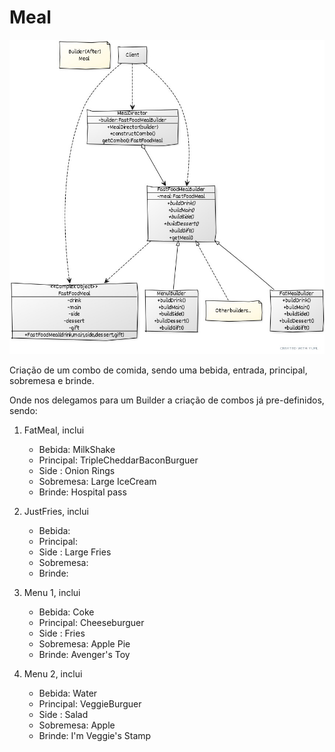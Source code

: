 # Meal

<img src="../../../../../../../diagramas\builder\meal-after.jpg">

Criação de um combo de comida, sendo uma bebida, entrada, principal, sobremesa e brinde.

Onde nos delegamos para um Builder a criação de combos já pre-definidos, sendo:

1. FatMeal, inclui
    * Bebida: MilkShake
    * Principal: TripleCheddarBaconBurguer
    * Side : Onion Rings
    * Sobremesa: Large IceCream
    * Brinde: Hospital pass

2. JustFries, inclui
    * Bebida: 
    * Principal: 
    * Side : Large Fries
    * Sobremesa: 
    * Brinde:

3. Menu 1, inclui
    * Bebida: Coke
    * Principal: Cheeseburguer
    * Side : Fries
    * Sobremesa: Apple Pie
    * Brinde: Avenger's Toy

4. Menu 2, inclui
    * Bebida: Water
    * Principal: VeggieBurguer
    * Side : Salad
    * Sobremesa: Apple
    * Brinde: I'm Veggie's Stamp

